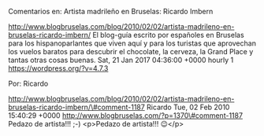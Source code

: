 Comentarios en: Artista madrileño en Bruselas: Ricardo Imbern

http://www.blogbruselas.com/blog/2010/02/02/artista-madrileno-en-bruselas-ricardo-imbern/
El blog-guía escrito por españoles en Bruselas para los hispanoparlantes
que viven aquí y para los turistas que aprovechan los vuelos baratos
para descubrir el chocolate, la cerveza, la Grand Place y tantas otras
cosas buenas. Sat, 21 Jan 2017 04:36:00 +0000 hourly 1
https://wordpress.org/?v=4.7.3

Por: Ricardo

http://www.blogbruselas.com/blog/2010/02/02/artista-madrileno-en-bruselas-ricardo-imbern/\#comment-1187
Ricardo Tue, 02 Feb 2010 15:40:29 +0000
http://www.blogbruselas.com/?p=1370\#comment-1187 Pedazo de artista!!!
;-) \<p\>Pedazo de artista!!! 😉\</p\>

